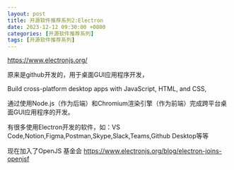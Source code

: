 ```yaml
---
layout: post
title: 开源软件推荐系列2:Electron
date: 2023-12-12 09:30:00 +0800
categories: [开源软件推荐系列]
tags: [开源软件推荐系列]
---
```


<https://www.electronjs.org/>

原来是github开发的，用于桌面GUI应用程序开发，

Build cross-platform desktop apps with JavaScript, HTML, and CSS,

通过使用Node.js（作为后端）和Chromium渲染引擎（作为前端）完成跨平台桌面GUI应用程序的开发。

有很多使用Electron开发的软件，如：VS Code,Notion,Figma,Postman,Skype,Slack,Teams,Github Desktop等等

现在加入了OpenJS 基金会  <https://www.electronjs.org/blog/electron-joins-openjsf>